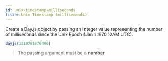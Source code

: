 ```yaml
---
id: unix-timestamp-milliseconds
title: Unix Timestamp (milliseconds)
---
```


Create a Day.js object by passing an integer value representing the number of milliseconds since the Unix Epoch (Jan 1 1970 12AM UTC).

```js
dayjs(1318781876406)
```

> The passing argument must be a **number**
